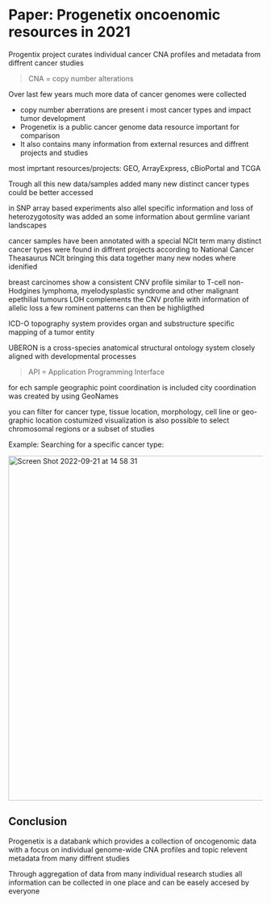 
# Paper: Progenetix oncoenomic resources in 2021

Progentix project curates individual cancer CNA profiles and metadata from diffrent cancer studies 
> CNA = copy number alterations 

Over last few years much more data of cancer genomes were collected 

- copy number aberrations are present i most cancer types and impact tumor development 
- Progenetix is a public cancer genome data resource important for comparison
- It also contains many information from external resurces and diffrent projects and studies 

most imprtant resources/projects: GEO, ArrayExpress, cBioPortal and TCGA 

Trough all this new data/samples added many new distinct cancer types could be better accessed

in SNP array based experiments also allel specific information and loss of heterozygotosity was added an some information about germline variant landscapes 

cancer samples have been annotated with a special NCIt term
many distinct cancer types were found in diffrent projects according to National Cancer Theasaurus NCIt
bringing this data together many new nodes where idenified 

breast carcinomes show a consistent CNV profile similar to T-cell non-Hodgines lymphoma, myelodysplastic syndrome and other malignant 
  epethilial tumours 
LOH complements the CNV profile with information of allelic loss 
a few rominent patterns can then be highligthed 

ICD-O topography system provides organ and substructure specific mapping of a tumor entity 

UBERON is a cross-species anatomical structural ontology system closely aligned with developmental processes

> API = Application Programming Interface

for ech sample geographic point coordination is included 
city coordination was created by using GeoNames

you can filter for cancer type, tissue location, morphology, cell line or geo-graphic location
costumized visualization is also possible to select chromosomal regions or a subset of studies

Example:
Searching for a specific cancer type:


<img width="684" alt="Screen Shot 2022-09-21 at 14 58 31" src="https://user-images.githubusercontent.com/113769587/191510332-39166c14-8968-450e-90e8-243d9a5eb1cc.png">



## Conclusion 

Progenetix is a databank which provides a collection of oncogenomic data with a focus on individual genome-wide CNA profiles and topic relevent metadata from many diffrent studies 

Through aggregation of data from many individual research studies all information can be collected in one place and can be easely accesed by everyone 
  




